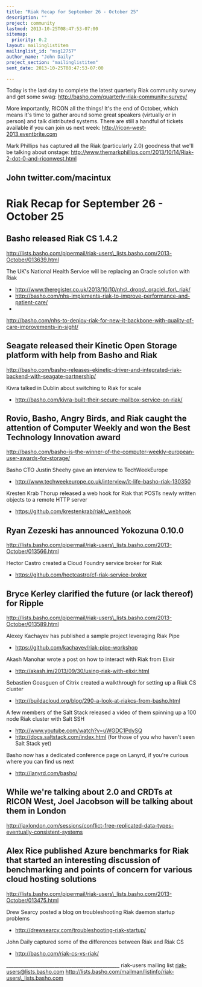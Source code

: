 ```yaml
---
title: "Riak Recap for September 26 - October 25"
description: ""
project: community
lastmod: 2013-10-25T08:47:53-07:00
sitemap:
  priority: 0.2
layout: mailinglistitem
mailinglist_id: "msg12757"
author_name: "John Daily"
project_section: "mailinglistitem"
sent_date: 2013-10-25T08:47:53-07:00

---
```



Today is the last day to complete the latest quarterly Riak community survey 
and get some swag: http://basho.com/quarterly-riak-community-survey/

More importantly, RICON all the things! It's the end of October, which means 
it's time to gather around some great speakers (virtually or in person) and 
talk distributed systems. There are still a handful of tickets available if you 
can join us next week: http://ricon-west-2013.eventbrite.com

Mark Phillips has captured all the Riak (particularly 2.0) goodness that we'll 
be talking about onstage: 
http://www.themarkphillips.com/2013/10/14/Riak-2-dot-0-and-riconwest.html

John
twitter.com/macintux
------------------------------------

Riak Recap for September 26 - October 25
====================

Basho released Riak CS 1.4.2
- 
http://lists.basho.com/pipermail/riak-users\_lists.basho.com/2013-October/013639.html

The UK's National Health Service will be replacing an Oracle solution with Riak
- http://www.theregister.co.uk/2013/10/10/nhs\_drops\_oracle\_for\_riak/
- http://basho.com/nhs-implements-riak-to-improve-performance-and-patient-care/
- 
http://basho.com/nhs-to-deploy-riak-for-new-it-backbone-with-quality-of-care-improvements-in-sight/

Seagate released their Kinetic Open Storage platform with help from Basho and 
Riak
- 
http://basho.com/basho-releases-ekinetic-driver-and-integrated-riak-backend-with-seagate-partnership/

Kivra talked in Dublin about switching to Riak for scale
- http://basho.com/kivra-built-their-secure-mailbox-service-on-riak/

Rovio, Basho, Angry Birds, and Riak caught the attention of Computer Weekly and 
won the Best Technology Innovation award
- 
http://basho.com/basho-is-the-winner-of-the-computer-weekly-european-user-awards-for-storage/

Basho CTO Justin Sheehy gave an interview to TechWeekEurope
- http://www.techweekeurope.co.uk/interview/it-life-basho-riak-130350

Kresten Krab Thorup released a web hook for Riak that POSTs newly written 
objects to a remote HTTP server
- https://github.com/krestenkrab/riak\_webhook

Ryan Zezeski has announced Yokozuna 0.10.0
- 
http://lists.basho.com/pipermail/riak-users\_lists.basho.com/2013-October/013566.html

Hector Castro created a Cloud Foundry service broker for Riak
- https://github.com/hectcastro/cf-riak-service-broker

Bryce Kerley clarified the future (or lack thereof) for Ripple
- 
http://lists.basho.com/pipermail/riak-users\_lists.basho.com/2013-October/013589.html

Alexey Kachayev has published a sample project leveraging Riak Pipe
- https://github.com/kachayev/riak-pipe-workshop

Akash Manohar wrote a post on how to interact with Riak from Elixir
- http://akash.im/2013/09/30/using-riak-with-elixir.html

Sebastien Goasguen of Citrix created a walkthrough for setting up a Riak CS 
cluster
- http://buildacloud.org/blog/290-a-look-at-riakcs-from-basho.html

A few members of the Salt Stack released a video of them spinning up a 100 node 
Riak cluster with Salt SSH
- http://www.youtube.com/watch?v=uWGDC1PdySQ
- http://docs.saltstack.com/index.html (for those of you who haven't seen Salt 
Stack yet)

Basho now has a dedicated conference page on Lanyrd, if you're curious where 
you can find us next
- http://lanyrd.com/basho/

While we're talking about 2.0 and CRDTs at RICON West, Joel Jacobson will be 
talking about them in London
- 
http://jaxlondon.com/sessions/conflict-free-replicated-data-types-eventually-consistent-systems

Alex Rice published Azure benchmarks for Riak that started an interesting 
discussion of benchmarking and points of concern for various cloud hosting 
solutions
- 
http://lists.basho.com/pipermail/riak-users\_lists.basho.com/2013-October/013475.html

Drew Searcy posted a blog on troubleshooting Riak daemon startup problems
- http://drewsearcy.com/troubleshooting-riak-startup/

John Daily captured some of the differences between Riak and Riak CS
- http://basho.com/riak-cs-vs-riak/


\_\_\_\_\_\_\_\_\_\_\_\_\_\_\_\_\_\_\_\_\_\_\_\_\_\_\_\_\_\_\_\_\_\_\_\_\_\_\_\_\_\_\_\_\_\_\_
riak-users mailing list
riak-users@lists.basho.com
http://lists.basho.com/mailman/listinfo/riak-users\_lists.basho.com

